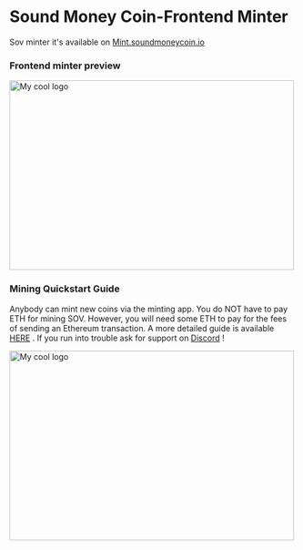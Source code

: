 # Sound Money Coin-Frontend Minter
Sov minter it's available on <a href="https://mint.soundmoneycoin.io/">Mint.soundmoneycoin.io</a>

### Frontend minter preview

<img src="https://i.imgur.com/HiOn5Sm.png" alt="My cool logo" width="500" height="333"/>

### Mining Quickstart Guide 
Anybody can mint new coins via the minting app. You do NOT have to pay ETH for mining SOV. However, you will need some ETH to pay for the fees of sending an Ethereum transaction. A more detailed guide is available <a href="https://medium.com/@soundmoneycoin/how-to-mine-sov-coin-from-your-browser-35d73eec3d87">HERE</a> . If you run into trouble ask for support on  <a href="https://discordapp.com/invite/up77nXY">Discord</a> !

<img src="https://i.imgur.com/wWOwU6E.jpg" alt="My cool logo" width="500" height="333"/>




